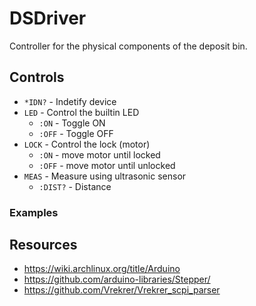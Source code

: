 # DSDriver

Controller for the physical components of the deposit bin.

## Controls

- `*IDN?` - Indetify device
- `LED` - Control the builtin LED
	- `:ON` - Toggle ON
	- `:OFF` - Toggle OFF
- `LOCK` - Control the lock (motor)
	- `:ON` - move motor until locked
	- `:OFF` - move motor until unlocked
- `MEAS` - Measure using ultrasonic sensor
	- `:DIST?` - Distance

### Examples

## Resources

- https://wiki.archlinux.org/title/Arduino
- https://github.com/arduino-libraries/Stepper/
- https://github.com/Vrekrer/Vrekrer_scpi_parser
